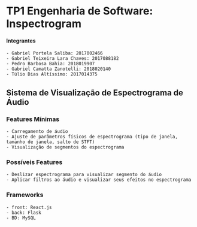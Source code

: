 # TP1 Engenharia de Software: Inspectrogram

#### Integrantes

    - Gabriel Portela Saliba: 2017002466
    - Gabriel Teixeira Lara Chaves: 2017088182
    - Pedro Barbosa Bahia: 2018019907
    - Gabriel Camatta Zanotelli: 2018020140
    - Túlio Dias Altíssimo: 2017014375

## Sistema de Visualização de Espectrograma de Áudio

### Features Mínimas

    - Carregamento de áudio
    - Ajuste de parâmetros físicos de espectrograma (tipo de janela, tamanho de janela, salto de STFT)
    - Visualização de segmentos do espectrograma

### Possíveis Features

    - Deslizar espectrograma para visualizar segmento do áudio
    - Aplicar filtros ao áudio e visualizar seus efeitos no espectrograma

### Frameworks

    - front: React.js
    - back: Flask
    - BD: MySQL
